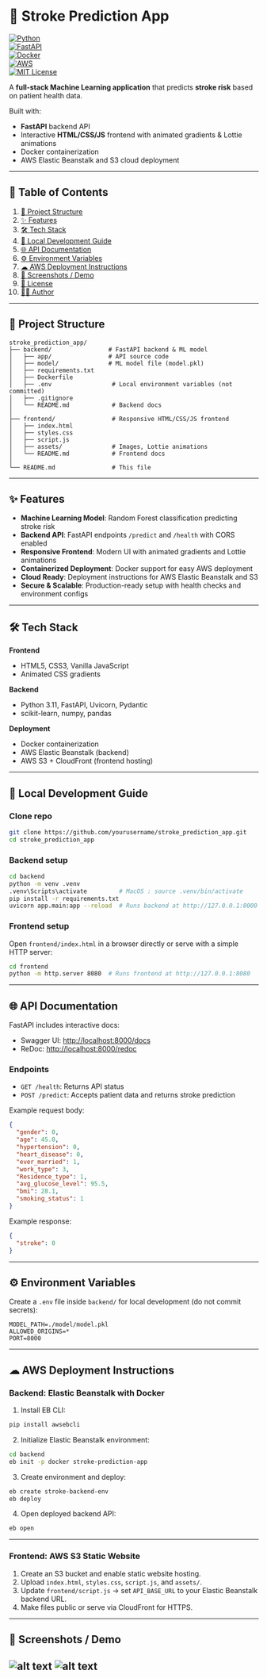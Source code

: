 # 🧠 Stroke Prediction App

[![Python](https://img.shields.io/badge/python-3.11-blue?logo=python&logoColor=white)](https://www.python.org/)  
[![FastAPI](https://img.shields.io/badge/FastAPI-009688?logo=fastapi&logoColor=white)](https://fastapi.tiangolo.com/)  
[![Docker](https://img.shields.io/badge/docker-%230db7ed.svg?logo=docker&logoColor=white)](https://www.docker.com/)  
[![AWS](https://img.shields.io/badge/AWS-%23ff9900.svg?logo=amazon-aws&logoColor=white)](https://aws.amazon.com/)  
[![MIT License](https://img.shields.io/badge/license-MIT-green)](LICENSE)

A **full-stack Machine Learning application** that predicts **stroke risk** based on patient health data.

Built with:  
- **FastAPI** backend API  
- Interactive **HTML/CSS/JS** frontend with animated gradients & Lottie animations  
- Docker containerization  
- AWS Elastic Beanstalk and S3 cloud deployment  

---

## 📑 Table of Contents
1. [📂 Project Structure](#-project-structure)  
2. [✨ Features](#-features)  
3. [🛠 Tech Stack](#-tech-stack)  
4. [🚀 Local Development Guide](#-local-development-guide)  
5. [🌐 API Documentation](#-api-documentation)  
6. [⚙️ Environment Variables](#️-environment-variables)  
7. [☁ AWS Deployment Instructions](#-aws-deployment-instructions)  
8. [📸 Screenshots / Demo](#-screenshots--demo)  
9. [📜 License](#-license)  
10. [👨‍💻 Author](#-author)  

---

## 📂 Project Structure

```plaintext
stroke_prediction_app/
├── backend/                # FastAPI backend & ML model
│   ├── app/                # API source code
│   ├── model/              # ML model file (model.pkl)
│   ├── requirements.txt
│   ├── Dockerfile
│   ├── .env                 # Local environment variables (not committed)
│   ├── .gitignore
│   └── README.md            # Backend docs
│
├── frontend/                # Responsive HTML/CSS/JS frontend
│   ├── index.html
│   ├── styles.css
│   ├── script.js
│   ├── assets/              # Images, Lottie animations
│   └── README.md            # Frontend docs
│
└── README.md                # This file
```

---

## ✨ Features

- **Machine Learning Model**: Random Forest classification predicting stroke risk  
- **Backend API**: FastAPI endpoints `/predict` and `/health` with CORS enabled  
- **Responsive Frontend**: Modern UI with animated gradients and Lottie animations  
- **Containerized Deployment**: Docker support for easy AWS deployment  
- **Cloud Ready**: Deployment instructions for AWS Elastic Beanstalk and S3  
- **Secure & Scalable**: Production-ready setup with health checks and environment configs  

---

## 🛠 Tech Stack

**Frontend**  
- HTML5, CSS3, Vanilla JavaScript  
- Animated CSS gradients

**Backend**  
- Python 3.11, FastAPI, Uvicorn, Pydantic  
- scikit-learn, numpy, pandas  

**Deployment**  
- Docker containerization  
- AWS Elastic Beanstalk (backend)  
- AWS S3 + CloudFront (frontend hosting)  

---

## 🚀 Local Development Guide

### Clone repo
```bash
git clone https://github.com/yourusername/stroke_prediction_app.git
cd stroke_prediction_app
```

### Backend setup
```bash
cd backend
python -m venv .venv
.venv\Scripts\activate         # MacOS : source .venv/bin/activate
pip install -r requirements.txt
uvicorn app.main:app --reload  # Runs backend at http://127.0.0.1:8000
```

### Frontend setup
Open `frontend/index.html` in a browser directly or serve with a simple HTTP server:
```bash
cd frontend
python -m http.server 8080  # Runs frontend at http://127.0.0.1:8080
```

---

## 🌐 API Documentation

FastAPI includes interactive docs:

- Swagger UI: [http://localhost:8000/docs](http://localhost:8000/docs)  
- ReDoc: [http://localhost:8000/redoc](http://localhost:8000/redoc)  

### Endpoints
- `GET /health`: Returns API status  
- `POST /predict`: Accepts patient data and returns stroke prediction  

Example request body:
```json
{
  "gender": 0,
  "age": 45.0,
  "hypertension": 0,
  "heart_disease": 0,
  "ever_married": 1,
  "work_type": 3,
  "Residence_type": 1,
  "avg_glucose_level": 95.5,
  "bmi": 28.1,
  "smoking_status": 1
}
```

Example response:
```json
{
  "stroke": 0
}
```

---

## ⚙️ Environment Variables

Create a `.env` file inside `backend/` for local development (do not commit secrets):

```env
MODEL_PATH=./model/model.pkl
ALLOWED_ORIGINS=*
PORT=8000
```

---

## ☁ AWS Deployment Instructions

### Backend: Elastic Beanstalk with Docker

1. Install EB CLI:
```bash
pip install awsebcli
```

2. Initialize Elastic Beanstalk environment:
```bash
cd backend
eb init -p docker stroke-prediction-app
```

3. Create environment and deploy:
```bash
eb create stroke-backend-env
eb deploy
```

4. Open deployed backend API:
```bash
eb open
```

---

### Frontend: AWS S3 Static Website

1. Create an S3 bucket and enable static website hosting.  
2. Upload `index.html`, `styles.css`, `script.js`, and `assets/`.  
3. Update `frontend/script.js` → set `API_BASE_URL` to your Elastic Beanstalk backend URL.  
4. Make files public or serve via CloudFront for HTTPS.

---

## 📸 Screenshots / Demo

![alt text](screenshot.png)
![alt text](image.png)
---


